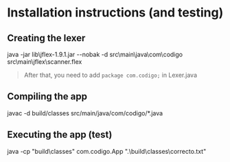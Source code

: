 # Installation instructions (and testing)

## Creating the lexer
java -jar lib\jflex-1.9.1.jar --nobak -d src\main\java\com\codigo src\main\jflex\scanner.flex
> After that, you need to add `package com.codigo;` in Lexer.java

## Compiling the app
javac -d build/classes src/main/java/com/codigo/*.java

## Executing the app (test)
java -cp "build\classes" com.codigo.App ".\build\classes\correcto.txt"
